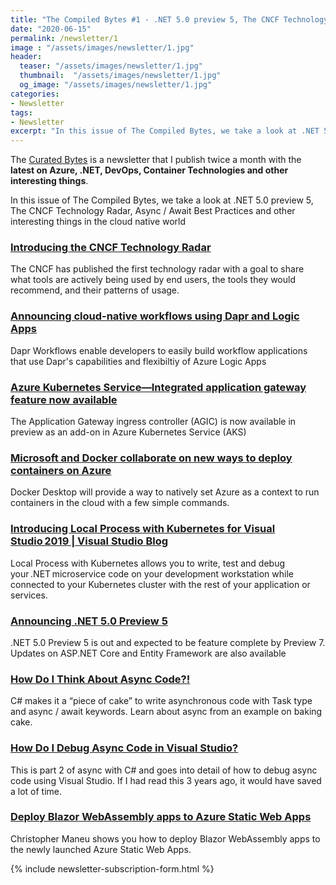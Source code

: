 ```yaml
---
title: "The Compiled Bytes #1 - .NET 5.0 preview 5, The CNCF Technology Radar, Async / Await Best Practices"
date: "2020-06-15"
permalink: /newsletter/1
image : "/assets/images/newsletter/1.jpg"
header:
  teaser: "/assets/images/newsletter/1.jpg"
  thumbnail:  "/assets/images/newsletter/1.jpg"
  og_image: "/assets/images/newsletter/1.jpg"
categories:
- Newsletter
tags:
- Newsletter
excerpt: "In this issue of The Compiled Bytes, we take a look at .NET 5.0 preview 5, The CNCF Technology Radar, Async / Await Best Practices and other interesting things in the cloud native world"
---
```


The [Curated Bytes](https://www.gurucharan.in/newsletter/) is a newsletter that I publish twice a month with the **latest on Azure, .NET, DevOps, Container Technologies and other interesting things**.

In this issue of The Compiled Bytes, we take a look at .NET 5.0 preview 5, The CNCF Technology Radar, Async / Await Best Practices and other interesting things in the cloud native world

### [Introducing the CNCF Technology Radar](https://www.cncf.io/blog/2020/06/12/introducing-the-cncf-technology-radar/)

The CNCF has published the first technology radar with a goal to share what tools are actively being used by end users, the tools  they would recommend, and their patterns of usage.

### [Announcing cloud-native workflows using Dapr and Logic Apps](https://cloudblogs.microsoft.com/opensource/2020/05/26/announcing-cloud-native-workflows-dapr-logic-apps/)

Dapr Workflows enable developers to easily build workflow applications that use Dapr&#x27;s capabilities and flexibiltiy of Azure Logic Apps

### [Azure Kubernetes Service—Integrated application gateway feature now available](https://azure.microsoft.com/en-us/updates/azure-kubernetes-service-integrated-application-gateway-feature-now-available/)

The Application Gateway ingress controller (AGIC) is now available in preview as an add-on in Azure Kubernetes Service (AKS)

### [Microsoft and Docker collaborate on new ways to deploy containers on Azure](https://azure.microsoft.com/blog/microsoft-and-docker-collaborate-on-new-ways-to-deploy-containers-on-azure/)

Docker Desktop will provide a way to natively set Azure as a context to run containers in the cloud with a few simple commands.

### [Introducing Local Process with Kubernetes for Visual Studio 2019 | Visual Studio Blog](https://devblogs.microsoft.com/visualstudio/introducing-local-process-with-kubernetes-for-visual-studio 2019/)

Local Process with Kubernetes allows you to write, test and debug your .NET microservice code on your development workstation while connected to your Kubernetes cluster with the rest of your application or services.

### [Announcing .NET 5.0 Preview 5](https://devblogs.microsoft.com/dotnet/announcing-net-5-0-preview-5/)

.NET 5.0 Preview 5 is out and expected to be feature complete by Preview 7. Updates on ASP.NET Core and Entity Framework are also available

### [How Do I Think About Async Code?!](https://devblogs.microsoft.com/visualstudio/how-do-i-think-about-async-code/)

C# makes it a “piece of cake” to write asynchronous code with Task type and async / await keywords. Learn about async from an example on baking cake.

### [How Do I Debug Async Code in Visual Studio?](https://devblogs.microsoft.com/visualstudio/how-do-i-debug-async-code-in-visual-studio/)

This is part 2 of async with C# and goes into detail of how to debug async code using Visual Studio. If I had read this 3 years ago, it would have saved a lot of time.

### [Deploy Blazor WebAssembly apps to Azure Static Web Apps](https://dev.to/azure/deploy-blazor-webassembly-apps-to-azure-static-web-apps-6bp)

Christopher Maneu shows you how to deploy Blazor WebAssembly apps to the newly launched Azure Static Web Apps.

{% include newsletter-subscription-form.html %}
